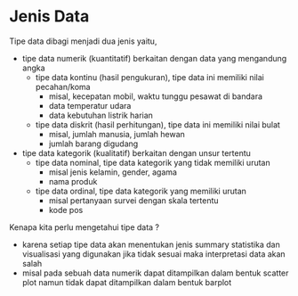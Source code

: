 # Jenis Data 
Tipe data dibagi menjadi dua jenis yaitu,
- tipe data numerik (kuantitatif) berkaitan dengan data yang mengandung angka
  -  tipe data kontinu (hasil pengukuran), tipe data ini memiliki nilai pecahan/koma
      - misal, kecepatan mobil, waktu tunggu pesawat di bandara
      - data temperatur udara
      - data kebutuhan listrik harian 
  -  tipe data diskrit (hasil perhitungan), tipe data ini memiliki nilai bulat
      - misal, jumlah manusia, jumlah hewan
      - jumlah barang digudang 
- tipe data kategorik (kualitatif) berkaitan dengan unsur tertentu 
  -  tipe data nominal, tipe data kategorik yang tidak memiliki urutan 
      - misal jenis kelamin, gender, agama
      - nama produk
  -  tipe data ordinal,  tipe data kategorik yang memiliki urutan
      - misal pertanyaan survei dengan skala tertentu
      - kode pos

Kenapa kita perlu mengetahui tipe data ?
  - karena setiap tipe data akan menentukan jenis summary statistika dan visualisasi yang digunakan jika tidak sesuai maka interpretasi data akan salah
  - misal pada sebuah data numerik dapat ditampilkan dalam bentuk scatter plot namun tidak dapat ditampilkan dalam bentuk barplot
